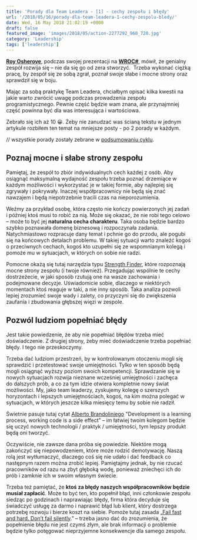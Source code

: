 ```yaml
---
title: 'Porady dla Team Leadera - [1] - cechy zespołu i błędy'
url: '/2018/05/16/porady-dla-team-leadera-1-cechy-zespolu-bledy/'
date: Wed, 16 May 2018 21:02:19 +0000
draft: false
featured_image: 'images/2018/05/action-2277292_960_720.jpg'
category: 'Leadership'
tags: ['leadership']
---
```


[**Roy Osherove**](http://osherove.com/), podczas swojej prezentacji na [**WROC#**](https://www.wrocsharp.com/), mówił, że genialny zespół rozwija się – nie da się go od zera stworzyć.  Trzeba wykonać ciężką pracę, by zespół się ze sobą zgrał, poznał swoje słabe i mocne strony oraz sprawdził się w boju.

Mając za sobą praktykę Team Leadera, chciałbym opisać kilka kwestii na jakie warto zwrócić uwagę podczas prowadzenia zespołu programistycznego. Pewnie część będzie wam znana, ale przynajmniej część powinna być dla was interesująca i wartościowa.

Zebrało się ich aż 10 😀. Żeby nie zanudzać was ścianą tekstu w jednym artykule rozbiłem ten temat na mniejsze posty - po 2 porady w każdym.

// wszystkie porady zostały zebrane w [podsumowaniu cyklu](/2018/05/17/porady-dla-team-leadera-podsumowanie/).

## Poznaj mocne i słabe strony zespołu

Pamiętaj, że zespół to zbiór indywidualnych cech każdej z osób. Aby osiągnąć maksymalną wydajność zespołu trzeba poznać drzemiące w każdym możliwości i wykorzystać je w takiej formie, aby najlepiej się zgrywały i pokrywały. Inaczej współpracownicy nie będą się znać nawzajem i będą niepotrzebnie tracili czas na nieporozumienia.

Weźmy za przykład osobę, która często nie kończy powierzonych jej zadań i później ktoś musi to robić za nią. Może się okazać, że nie robi tego celowo – może to być jej **naturalna cecha charakteru**. Taka osoba będzie bardzo szybko poznawała domenę biznesową i rozpoczynała zadania. Natychmiastowo rozpracuje dany temat i pchnie go do przodu, ale pogubi się na końcowych detalach problemu. W takiej sytuacji warto znaleźć kogoś o przeciwnych cechach, kogoś kto uzupełni się ze wspomnianym kolegą i pomoże mu w sytuacjach, w których on sobie nie radzi.

Pomocne okażą się tutaj narzędzia typu [Strength Finder](https://www.gallupstrengthscenter.com/home/en-US/Index), które rozpoznają mocne strony zespołu (i twoje również). Przegadując wspólnie te cechy dostrzeżecie, w jaki sposób rzutują one na wasze zachowania i podejmowane decyzje. Uświadomicie sobie, dlaczego w niektórych momentach ktoś reaguje w taki, a nie inny sposób. Taka analiza pozwoli lepiej zrozumieć swoje wady i zalety, co przyczyni się do zwiększenia zaufania i zbudowania głębszej więzi w zespole.

## Pozwól ludziom popełniać błędy

Jest takie powiedzenie, że aby nie popełniać błędów trzeba mieć doświadczenie. Z drugiej strony, żeby mieć doświadczenie trzeba popełniać błędy. I tego nie przeskoczymy.

Trzeba dać ludziom przestrzeń, by w kontrolowanym otoczeniu mogli się sprawdzić i przetestować swoje umiejętności. Tylko w ten sposób będą mogli osiągnąć wyższy poziom swoich kompetencji. Sprawdzanie się w nowych sytuacjach rozwija nieznane wcześniej umiejętności i zachęca do dalszych prób, a co za tym idzie otwiera kompletnie nowy świat możliwości. My, jako team leaderzy, zyskujemy kolegę o szerszych horyzontach i lepszych umiejętnościach, kogoś, na kim można polegać w sytuacjach, w których jeszcze kilka miesięcy temu by sobie nie radził.

Świetnie pasuje tutaj cytat [Alberto Brandoliniego](https://www.youtube.com/watch?v=yQz9ZYU1bfA) "Development is a learning process, working code is a side effect” – im łatwiej twoim kolegom będzie się uczyć nowych technologii / praktyk / umiejętności, tym lepszy produkt będą oni tworzyć.

Oczywiście, nie zawsze dana próba się powiedzie. Niektóre mogą zakończyć się niepowodzeniem, które może rodzić demotywację. Naszą rolą jest wytłumaczyć, dlaczego coś się nie udało i dać feedback co następnym razem można zrobić lepiej. Pamiętajmy jednak, by nie rzucać pracowników od razu na zbyt głęboką wodę, ponieważ zniechęci ich do prób i zamknie ich w swoim własnym świecie.

Trzeba też pamiętać, że **ktoś za błędy naszych współpracowników będzie musiał zapłacić**. Może to być ten, kto popełnił błąd, inni członkowie zespołu siedząc po godzinach i naprawiając błędy, firma która decyduje się świadczyć usługę za darmo i naprawić błąd lub klient, który dostrzega potrzebę rozwoju i bierze koszt na siebie. Pomoże tutaj zasada „[Fail fast and hard. Don’t fail silently](https://en.wikipedia.org/wiki/Fail-fast).” – trzeba jasno dać do zrozumienia, że popełnienie błędu nie jest czymś złym, ale brak informacji o problemie będzie tylko potęgować nieprzyjemne konsekwencje dla samego zespołu.